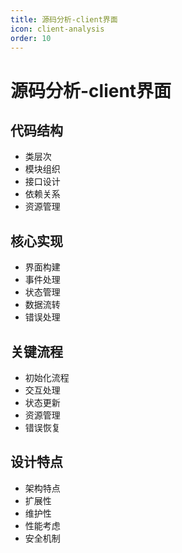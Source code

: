 ```yaml
---
title: 源码分析-client界面
icon: client-analysis
order: 10
---
```


# 源码分析-client界面

## 代码结构
- 类层次
- 模块组织
- 接口设计
- 依赖关系
- 资源管理

## 核心实现
- 界面构建
- 事件处理
- 状态管理
- 数据流转
- 错误处理

## 关键流程
- 初始化流程
- 交互处理
- 状态更新
- 资源管理
- 错误恢复

## 设计特点
- 架构特点
- 扩展性
- 维护性
- 性能考虑
- 安全机制
